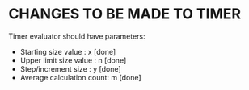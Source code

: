 # CHANGES TO BE MADE TO TIMER

Timer evaluator should have parameters:
* Starting size value      : x [done]
* Upper limit size value   : n [done]
* Step/increment size      : y [done]
* Average calculation count: m [done]
